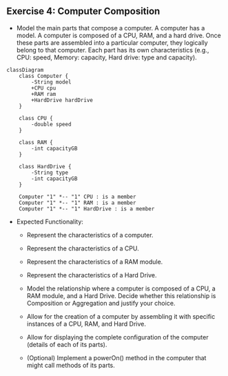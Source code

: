 ## Exercise 4: Computer Composition

- Model the main parts that compose a computer. A computer has a model. A computer is composed of a CPU, RAM, and a hard drive. Once these parts are assembled into a particular computer, they logically belong to that computer. Each part has its own characteristics (e.g., CPU: speed, Memory: capacity, Hard drive: type and capacity).

```mermaid
classDiagram
    class Computer {
        -String model
        +CPU cpu
        +RAM ram
        +HardDrive hardDrive
    }

    class CPU {
        -double speed
    }

    class RAM {
        -int capacityGB
    }

    class HardDrive {
        -String type
        -int capacityGB
    }

    Computer "1" *-- "1" CPU : is a member
    Computer "1" *-- "1" RAM : is a member
    Computer "1" *-- "1" HardDrive : is a member
```

- Expected Functionality:

  - Represent the characteristics of a computer.

  - Represent the characteristics of a CPU.

  - Represent the characteristics of a RAM module.

  - Represent the characteristics of a Hard Drive.

  - Model the relationship where a computer is composed of a CPU, a RAM module, and a Hard Drive. Decide whether this relationship is Composition or Aggregation and justify your choice.

  - Allow for the creation of a computer by assembling it with specific instances of a CPU, RAM, and Hard Drive.

  - Allow for displaying the complete configuration of the computer (details of each of its parts).

  - (Optional) Implement a powerOn() method in the computer that might call methods of its parts.